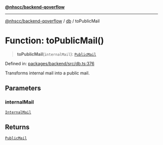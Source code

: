 [**@nhscc/backend-qoverflow**](../../README.md)

***

[@nhscc/backend-qoverflow](../../README.md) / [db](../README.md) / toPublicMail

# Function: toPublicMail()

> **toPublicMail**(`internalMail`): [`PublicMail`](../type-aliases/PublicMail.md)

Defined in: [packages/backend/src/db.ts:376](https://github.com/nhscc/qoverflow.api.hscc.bdpa.org/blob/7f72ded3e1b4a649a6466e0d002164176291fadc/packages/backend/src/db.ts#L376)

Transforms internal mail into a public mail.

## Parameters

### internalMail

[`InternalMail`](../type-aliases/InternalMail.md)

## Returns

[`PublicMail`](../type-aliases/PublicMail.md)
